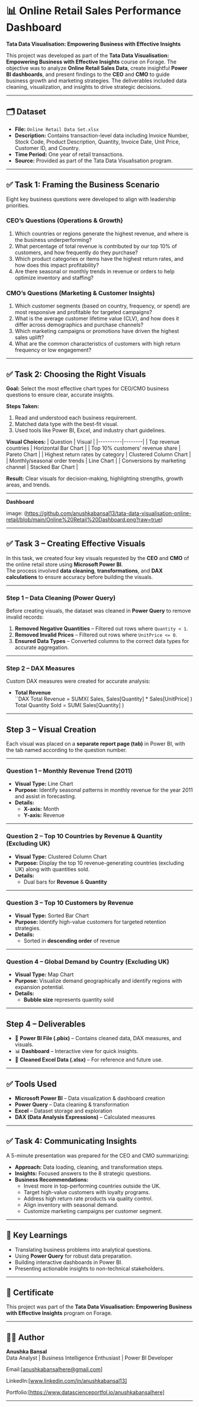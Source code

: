 # 📊 Online Retail Sales Performance Dashboard  
**Tata Data Visualisation: Empowering Business with Effective Insights**  

This project was developed as part of the **Tata Data Visualisation: Empowering Business with Effective Insights** course on Forage. The objective was to analyze **Online Retail Sales Data**, create insightful **Power BI dashboards**, and present findings to the **CEO** and **CMO** to guide business growth and marketing strategies. The deliverables included data cleaning, visualization, and insights to drive strategic decisions.  

---


## 🗂 Dataset
- **File:** `Online Retail Data Set.xlsx`
- **Description:** Contains transaction-level data including Invoice Number, Stock Code, Product Description, Quantity, Invoice Date, Unit Price, Customer ID, and Country.
- **Time Period:** One year of retail transactions.
- **Source:** Provided as part of the Tata Data Visualisation program.

---

## ✅ Task 1: Framing the Business Scenario
Eight key business questions were developed to align with leadership priorities.

### CEO’s Questions (Operations & Growth)
1. Which countries or regions generate the highest revenue, and where is the business underperforming?
2. What percentage of total revenue is contributed by our top 10% of customers, and how frequently do they purchase?
3. Which product categories or items have the highest return rates, and how does this impact profitability?
4. Are there seasonal or monthly trends in revenue or orders to help optimize inventory and staffing?

### CMO’s Questions (Marketing & Customer Insights)
1. Which customer segments (based on country, frequency, or spend) are most responsive and profitable for targeted campaigns?
2. What is the average customer lifetime value (CLV), and how does it differ across demographics and purchase channels?
3. Which marketing campaigns or promotions have driven the highest sales uplift?
4. What are the common characteristics of customers with high return frequency or low engagement?

---

## ✅ Task 2: Choosing the Right Visuals

**Goal:** Select the most effective chart types for CEO/CMO business questions to ensure clear, accurate insights.

**Steps Taken:**
1. Read and understood each business requirement.
2. Matched data type with the best-fit visual.
3. Used tools like Power BI, Excel, and industry chart guidelines.

**Visual Choices:**
| Question | Visual |
|----------|--------|
| Top revenue countries | Horizontal Bar Chart |
| Top 10% customers’ revenue share | Pareto Chart |
| Highest return rates by category | Clustered Column Chart |
| Monthly/seasonal order trends | Line Chart |
| Conversions by marketing channel | Stacked Bar Chart |

**Result:** Clear visuals for decision-making, highlighting strengths, growth areas, and trends.

---
**Dashboard**

image: (https://github.com/anushkabansal13/tata-data-visualisation-online-retail/blob/main/Online%20Retail%20Dashboard.png?raw=true)



---

## ✅ Task 3 – Creating Effective Visuals

In this task, we created four key visuals requested by the **CEO** and **CMO** of the online retail store using **Microsoft Power BI**.  
The process involved **data cleaning**, **transformations**, and **DAX calculations** to ensure accuracy before building the visuals.  

---

### **Step 1 – Data Cleaning (Power Query)**
Before creating visuals, the dataset was cleaned in **Power Query** to remove invalid records:  
1. **Removed Negative Quantities** – Filtered out rows where `Quantity < 1`.  
2. **Removed Invalid Prices** – Filtered out rows where `UnitPrice <= 0`.  
3. **Ensured Data Types** – Converted columns to the correct data types for accurate aggregation.  

---

### **Step 2 – DAX Measures**
Custom DAX measures were created for accurate analysis:  
- **Total Revenue**  
``DAX
Total Revenue = SUMX( Sales, Sales[Quantity] * Sales[UnitPrice] )
Total Quantity Sold = SUM( Sales[Quantity] )

---


## **Step 3 – Visual Creation**
Each visual was placed on a **separate report page (tab)** in Power BI, with the tab named according to the question number.

---

### **Question 1 – Monthly Revenue Trend (2011)**
- **Visual Type:** Line Chart  
- **Purpose:** Identify seasonal patterns in monthly revenue for the year 2011 and assist in forecasting.  
- **Details:**  
  - **X-axis:** Month  
  - **Y-axis:** Revenue  

---

### **Question 2 – Top 10 Countries by Revenue & Quantity (Excluding UK)**
- **Visual Type:** Clustered Column Chart  
- **Purpose:** Display the top 10 revenue-generating countries (excluding UK) along with quantities sold.  
- **Details:**  
  - Dual bars for **Revenue** & **Quantity**  

---

### **Question 3 – Top 10 Customers by Revenue**
- **Visual Type:** Sorted Bar Chart  
- **Purpose:** Identify high-value customers for targeted retention strategies.  
- **Details:**  
  - Sorted in **descending order** of revenue  

---

### **Question 4 – Global Demand by Country (Excluding UK)**
- **Visual Type:** Map Chart  
- **Purpose:** Visualize demand geographically and identify regions with expansion potential.  
- **Details:**  
  - **Bubble size** represents quantity sold  

---

## **Step 4 – Deliverables**
- 📂 **Power BI File (.pbix)** – Contains cleaned data, DAX measures, and visuals.  
- 📊 **Dashboard** – Interactive view for quick insights.  
- 📄 **Cleaned Excel Data (.xlsx)** – For reference and future use.  

---

## ✅ **Tools Used**
- **Microsoft Power BI** – Data visualization & dashboard creation
- **Power Query** – Data cleaning & transformation
- **Excel** – Dataset storage and exploration
- **DAX (Data Analysis Expressions)** – Calculated measures


---


## ✅ Task 4: Communicating Insights
A 5-minute presentation was prepared for the CEO and CMO summarizing:
- **Approach:** Data loading, cleaning, and transformation steps.
- **Insights:** Focused answers to the 8 strategic questions.
- **Business Recommendations:**
  - Invest more in top-performing countries outside the UK.
  - Target high-value customers with loyalty programs.
  - Address high return rate products via quality control.
  - Align inventory with seasonal demand.
  - Customize marketing campaigns per customer segment.

---

## 📌 Key Learnings
- Translating business problems into analytical questions.
- Using **Power Query** for robust data preparation.
- Building interactive dashboards in Power BI.
- Presenting actionable insights to non-technical stakeholders.

---

## 📜 Certificate
This project was part of the **Tata Data Visualisation: Empowering Business with Effective Insights** program on Forage.

---

## 👩‍💻 Author
**Anushka Bansal**  
Data Analyst | Business Intelligence Enthusiast | Power BI Developer

Email:[anushkabansalhere@gmail.com]

LinkedIn:[www.linkedin.com/in/anushkabansal13]

Portfolio:[https://www.datascienceportfol.io/anushkabansalhere]

---
